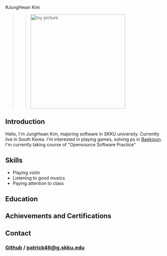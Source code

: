 #JungHwan Kim
>> <img src = "./figure/picture" width="300px" height="300px" title="my picture"/>


## Introduction
Hello, I'm JungHwan Kim, majoring software in SKKU university. Currently live in South Korea. I'm interested in playing games, solving ps in [Baekjoon]. I'm currently taking course of "Opensource Software Practice" 

## Skills
* Playing violin
* Listening to good musics
* Paying attention to class

## Education

## Achievements and Certifications

## Contact

[GitHub]: https://github.com/Urvanage
[Baekjoon]: https://www.acmicpc.net

### [Github] / <patrick46@g.skku.edu>
